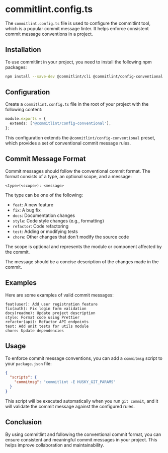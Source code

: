 # commitlint.config.ts

The `commitlint.config.ts` file is used to configure the commitlint tool, which is a popular commit message linter. It helps enforce consistent commit message conventions in a project.

## Installation

To use commitlint in your project, you need to install the following npm packages:

```bash
npm install --save-dev @commitlint/cli @commitlint/config-conventional
```

## Configuration

Create a `commitlint.config.ts` file in the root of your project with the following content:

```typescript
module.exports = {
  extends: ['@commitlint/config-conventional'],
};
```

This configuration extends the `@commitlint/config-conventional` preset, which provides a set of conventional commit message rules.

## Commit Message Format

Commit messages should follow the conventional commit format. The format consists of a type, an optional scope, and a message:

```
<type>(<scope>): <message>
```

The type can be one of the following:

- `feat`: A new feature
- `fix`: A bug fix
- `docs`: Documentation changes
- `style`: Code style changes (e.g., formatting)
- `refactor`: Code refactoring
- `test`: Adding or modifying tests
- `chore`: Other changes that don't modify the source code

The scope is optional and represents the module or component affected by the commit.

The message should be a concise description of the changes made in the commit.

## Examples

Here are some examples of valid commit messages:

```
feat(user): Add user registration feature
fix(auth): Fix login form validation
docs(readme): Update project description
style: Format code using Prettier
refactor(api): Refactor API endpoints
test: Add unit tests for utils module
chore: Update dependencies
```

## Usage

To enforce commit message conventions, you can add a `commitmsg` script to your `package.json` file:

```json
{
  "scripts": {
    "commitmsg": "commitlint -E HUSKY_GIT_PARAMS"
  }
}
```

This script will be executed automatically when you run `git commit`, and it will validate the commit message against the configured rules.

## Conclusion

By using commitlint and following the conventional commit format, you can ensure consistent and meaningful commit messages in your project. This helps improve collaboration and maintainability.
